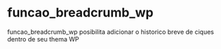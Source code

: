 # funcao_breadcrumb_wp
funcao_breadcrumb_wp posibilita adicionar o historico breve de ciques dentro de seu thema WP
